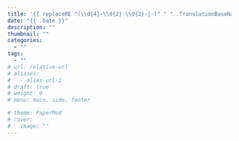 ```yaml
---
title: '{{ replaceRE "(\\d{4}-\\d{2}-\\d{2}-|-)" " " .TranslationBaseName | strings.TrimLeft " " | strings.TrimRight " " | title }}'
date: "{{ .Date }}"
description: ""
thumbnail: ""
categories:
  - ""
tags:
  - ""
# url: relative-url
# aliases:
#   - alias-url-1
# draft: true
# weight: 0
# menu: main, side, footer

# theme: PaperMod
# cover:
#   image: ""
---
```

